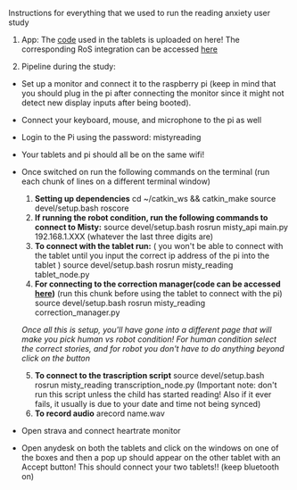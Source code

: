Instructions for everything that we used to run the reading anxiety user study

1. App: The [code](https://github.com/SeboLab/reading-anxiety-user-study-tools/tree/main/reading-app) used in the tablets is uploaded on here! The corresponding RoS integration can be accessed [here](https://github.com/SeboLab/misty_reading)

2. Pipeline during the study:

  * Set up a monitor and connect it to the raspberry pi (keep in mind that you should plug in the pi after connecting the monitor since it might not detect new display inputs after being booted).
  * Connect your keyboard, mouse, and microphone to the pi as well
  * Login to the Pi using the password: mistyreading
  * Your tablets and pi should all be on the same wifi!
  * Once switched on run the following commands on the terminal (run each chunk of lines on a different terminal window)
      1. **Setting up dependencies**
         cd ~/catkin_ws && catkin_make
         source devel/setup.bash
         roscore
      2. **If running the robot condition, run the following commands to connect to Misty:**
          source devel/setup.bash
          rosrun misty_api main.py 192.168.1.XXX (whatever the last three digits are)
      3. **To connect with the tablet run:** ( you won't be able to connect with the tablet until you input the correct ip address of the pi into the tablet )
         source devel/setup.bash
         rosrun misty_reading tablet_node.py
      4. **For connecting to the correction manager(code can be accessed [here](https://github.com/SeboLab/misty_reading))** (run this chunk before using the tablet to connect with the pi)
         source devel/setup.bash
         rosrun misty_reading correction_manager.py <storyno1> <storyno2>
         
      *Once all this is setup, you'll have gone into a different page that will make you pick human vs robot condition! For human condition select the correct stories, and for robot you don't have to do anything beyond click on the button*
    
      5. **To connect to the trascription script**
         source devel/setup.bash
         rosrun misty_reading transcription_node.py
         (Important note: don't run this script unless the child has started reading! Also if it ever fails, it usually is due to your date and time not being synced)
      6. **To record audio**
         arecord name.wav
 
   * Open strava and connect heartrate monitor
   * Open anydesk on both the tablets and click on the windows on one of the boxes and then a pop up should appear on the other tablet with an Accept button! This should connect your two tablets!! (keep bluetooth on) 
